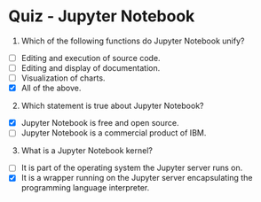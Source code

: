 # Quiz - Jupyter Notebook

1. Which of the following functions do Jupyter Notebook unify?
- [ ] Editing and execution of source code.
- [ ] Editing and display of documentation.
- [ ] Visualization of charts.
- [x] All of the above.

2. Which statement is true about Jupyter Notebook?
- [x] Jupyter Notebook is free and open source.
- [ ] Jupyter Notebook is a commercial product of IBM.

3. What is a Jupyter Notebook kernel?
- [ ] It is part of the operating system the Jupyter server runs on.
- [x] It is a wrapper running on the Jupyter server encapsulating the programming language interpreter.
